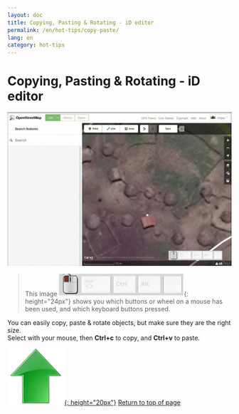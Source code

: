 ```yaml
---
layout: doc
title: Copying, Pasting & Rotating - iD editor
permalink: /en/hot-tips/copy-paste/
lang: en
category: hot-tips
---
```


Copying, Pasting & Rotating - iD editor
============

![copy-paste][]

> This image ![keymon]{: height="24px"} shows you which buttons or wheel on a mouse has been used, and which keyboard buttons pressed.  

You can easily copy, paste & rotate objects, but make sure they are the right size.  
Select with your mouse, then **Ctrl+c** to copy, and **Ctrl+v** to paste.  

[![arrow-up]{: height="20px"}](/en/hot-tips/copy-paste/ "Return to top of page") [Return to top of page](/en/hot-tips/copy-paste/ "Return to top of page")

[copy-paste]:/images/hot-tips/copy-paste.gif
[keymon]:/images/hot-tips/keymon.png
[arrow-up]: /images/arrow-up.png
